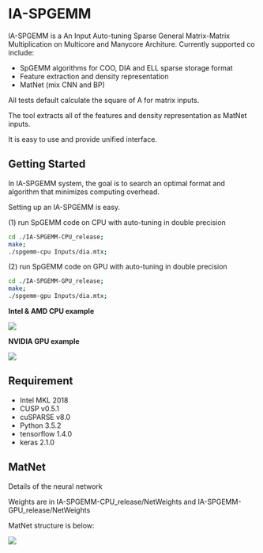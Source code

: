 # IA-SPGEMM

IA-SPGEMM is a An Input Auto-tuning Sparse General Matrix-Matrix Multiplication on Multicore and Manycore Architure. Currently
supported co include:

- SpGEMM algorithms for COO, DIA and ELL sparse storage format
- Feature extraction and density representation
- MatNet (mix CNN and BP)

All tests default calculate the square of A for matrix inputs. 

The tool extracts all of the features and density representation as MatNet inputs.

It is easy to use and provide unified interface.

## Getting Started
In IA-SPGEMM system, the goal is to search an optimal format and algorithm that minimizes computing overhead.

Setting up an IA-SPGEMM is easy.

(1) run SpGEMM code on CPU with auto-tuning in double precision  
```bash
cd ./IA-SPGEMM-CPU_release;
make;
./spgemm-cpu Inputs/dia.mtx;
```

(2) run SpGEMM code on GPU with auto-tuning in double precision  
```bash
cd ./IA-SPGEMM-GPU_release;
make;
./spgemm-gpu Inputs/dia.mtx;
```

**Intel & AMD CPU example**

<img src="https://github.com/AnonymousPPOPP2019/IA-SPGEMM/blob/master/IA-SPGEMM-CPU_release/1.jpg"/>

**NVIDIA GPU example**

<img src="https://github.com/AnonymousPPOPP2019/IA-SPGEMM/blob/master/IA-SPGEMM-GPU_release/2.jpg"/>

## Requirement
- Intel MKL 2018
- CUSP v0.5.1
- cuSPARSE v8.0
- Python 3.5.2
- tensorflow 1.4.0
- keras 2.1.0

## MatNet
Details of the neural network

Weights are in IA-SPGEMM-CPU_release/NetWeights and IA-SPGEMM-GPU_release/NetWeights

MatNet structure is below:

<img src="https://github.com/AnonymousPPOPP2019/IA-SPGEMM/blob/master/model.png"/>


